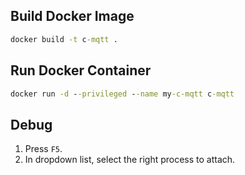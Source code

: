 ## Build Docker Image

```cmd
docker build -t c-mqtt .
```

## Run Docker Container

```cmd
docker run -d --privileged --name my-c-mqtt c-mqtt
```

## Debug

1. Press `F5`.
2. In dropdown list, select the right process to attach.